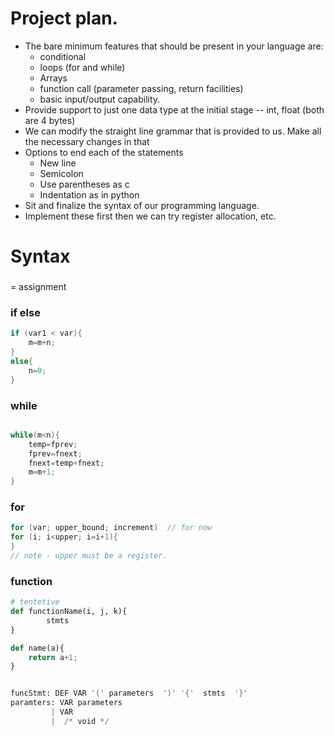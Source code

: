 # Project plan.
- The bare minimum features that should be present in your language are:
    - conditional
    - loops (for and while)
    - Arrays
    - function call (parameter passing, return facilities)
    - basic input/output capability.
- Provide support to just one data type at the initial stage -- int, float (both are 4 bytes)
- We can modify the straight line grammar that is provided to us. Make all the necessary changes in that
- Options to end each of the statements
    - New line
    - Semicolon
    - Use parentheses as c
    - Indentation as in python
- Sit and finalize the syntax of our programming language.
- Implement these first then we can try register allocation, etc.



# Syntax
###

= assignment

### if else
```c
if (var1 < var){
    m=m+n;
}
else{
    n=0;
}

```

### while
```c

while(m<n){
    temp=fprev;
    fprev=fnext;
    fnext=temp+fnext;
    m=m+1;
}

```

### for
```c
for (var; upper_bound; increment)  // for now
for (i; i<upper; i=i+1){
}
// note - upper must be a register.
```

### function
```py
# tentetive
def functionName(i, j, k){
        stmts
}

def name(a){
    return a+1;
}


funcStmt: DEF VAR '(' parameters  ')' '{'  stmts  '}'
paramters: VAR parameters
         | VAR
         |  /* void */
```